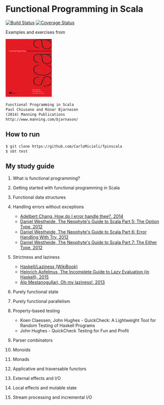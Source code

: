 # Functional Programming in Scala

[![Build Status](https://travis-ci.org/CarloMicieli/fpinscala.svg)](https://travis-ci.org/CarloMicieli/fpinscala)
[![Coverage Status](https://coveralls.io/repos/CarloMicieli/fpinscala/badge.svg)](https://coveralls.io/r/CarloMicieli/fpinscala)

Examples and exercises from

![Cover](img/cover.jpg)
    
    Functional Programming in Scala
    Paul Chiusano and Rúnar Bjarnason
    (2014) Manning Publications
    http://www.manning.com/bjarnason/
    
    

## How to run

```
$ git clone https://github.com/CarloMicieli/fpinscala
$ sbt test
```

## My study guide

1. What is functional programming?
2. Getting started with functional programming in Scala
3. Functional data structures
4. Handling errors without exceptions
    * [Adelbert Chang, How do I error handle thee?, 2014](http://typelevel.org/blog/2014/02/21/error-handling.html)
    * [Daniel Westheide, The Neophyte's Guide to Scala Part 5: The Option Type, 2012](http://danielwestheide.com/blog/2012/12/19/the-neophytes-guide-to-scala-part-5-the-option-type.html)
    * [Daniel Westheide, The Neophyte's Guide to Scala Part 6: Error Handling With Try, 2012](http://danielwestheide.com/blog/2012/12/26/the-neophytes-guide-to-scala-part-6-error-handling-with-try.html)
    * [Daniel Westheide, The Neophyte's Guide to Scala Part 7: The Either Type, 2012](http://danielwestheide.com/blog/2013/01/02/the-neophytes-guide-to-scala-part-7-the-either-type.html)

5. Strictness and laziness
    * [Haskell/Laziness (WikiBook)](http://en.wikibooks.org/wiki/Haskell/Laziness)
    * [Heinrich Apfelmus, The Incomplete Guide to Lazy Evaluation (in Haskell), 2015](https://hackhands.com/guide-lazy-evaluation-haskell/)
    * [Alp Mestanogullari, Oh my laziness!, 2013](http://alpmestan.com/posts/2013-10-02-oh-my-laziness.html)
   
6. Purely functional state
7. Purely functional parallelism
8. Property-based testing
    * Koen Claessen, John Hughes - QuickCheck: A Lightweight Tool for Random Testing of Haskell Programs
    * John Hughes - QuickCheck Testing for Fun and Profit
    
9. Parser combinators
10. Monoids
11. Monads
12. Applicative and traversable functors
13. External effects and I/O
14. Local effects and mutable state
15. Stream processing and incremental I/O
